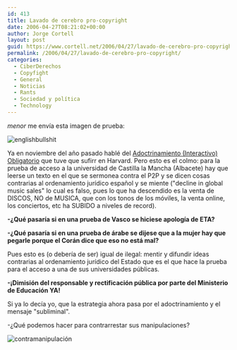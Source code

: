 ```yaml
---
id: 413
title: Lavado de cerebro pro-copyright
date: 2006-04-27T08:21:02+00:00
author: Jorge Cortell
layout: post
guid: https://www.cortell.net/2006/04/27/lavado-de-cerebro-pro-copyright/
permalink: /2006/04/27/lavado-de-cerebro-pro-copyright/
categories:
  - CiberDerechos
  - Copyfight
  - General
  - Noticias
  - Rants
  - Sociedad y polí­tica
  - Technology
---
```

_menor_ me enví­a esta imagen de prueba:

![englishbullshit](https://static.flickr.com/56/135770476_afa174423a_b.jpg)

Ya en noviembre del año pasado hablé del [Adoctrinamiento (Interactivo) Obligatorio](https://www.cortell.net/2005/11/27/los-peligros-ocultos-de-la-red-viii-adoctrinamiento-interactivo-obligatorio-pci-35/) que tuve que sufirr en Harvard. Pero esto es el colmo: para la prueba de acceso a la universidad de Castilla la Mancha (Albacete) hay que leerse un texto en el que se sermonea contra el P2P y se dicen cosas contrarias al ordenamiento jurí­dico español y se miente ("decline in global music sales" lo cual es falso, pues lo que ha descendido es la venta de DISCOS, NO de MUSICA, que con los tonos de los móviles, la venta online, los conciertos, etc ha SUBIDO a niveles de record).

**-¿Qué pasarí­a si en una prueba de Vasco se hiciese apologí­a de ETA?**

**-¿Qué pasarí­a si en una prueba de árabe se dijese que a la mujer hay que pegarle porque el Corán dice que eso no está mal?**

Pues esto es (o deberí­a de ser) igual de ilegal: mentir y difundir ideas contrarias al ordenamiento jurí­dico del Estado que es el que hace la prueba para el acceso a una de sus universidades públicas.

**-¡Dimisión del responsable y rectificación pública por parte del Ministerio de Educación YA!**

Si ya lo decí­a yo, que la estrategia ahora pasa por el adoctrinamiento y el mensaje "subliminal".

-¿Qué podemos hacer para contrarrestar sus manipulaciones?

![contramanipulación](https://static.flickr.com/44/127001245_603e6cb1c2_o.jpg)